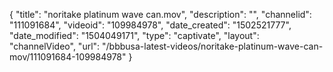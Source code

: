 {
    "title": "noritake platinum wave can.mov",
    "description": "",
    "channelid": "111091684",
    "videoid": "109984978",
    "date_created": "1502521777",
    "date_modified": "1504049171",
    "type": "captivate",
    "layout": "channelVideo",
    "url": "\/bbbusa-latest-videos\/noritake-platinum-wave-can-mov\/111091684-109984978"
}